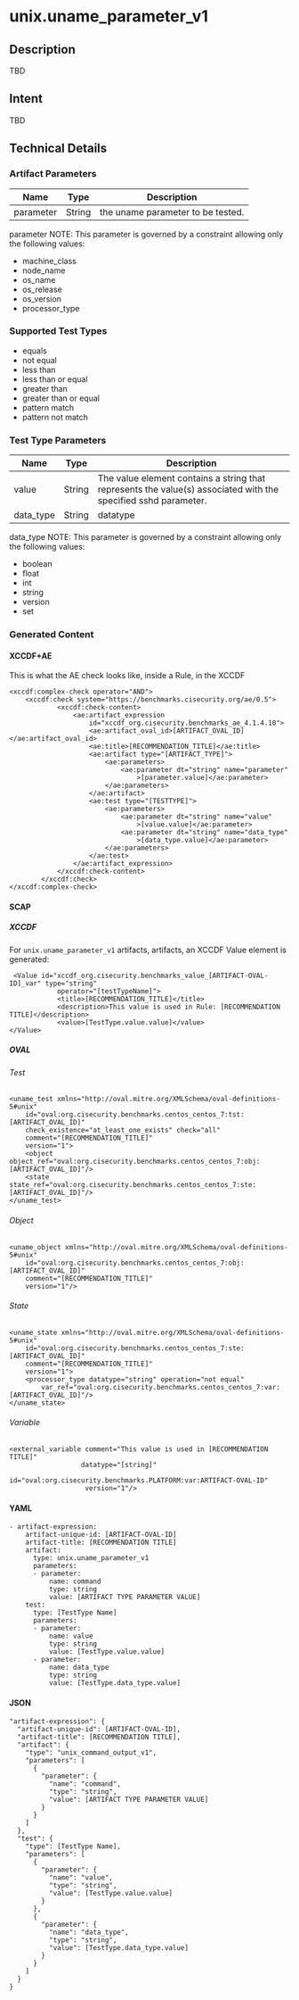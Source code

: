 # unix.uname_parameter_v1

## Description
TBD

## Intent
TBD

## Technical Details
### Artifact Parameters
| Name                  |Type    | Description |
| ----------------------|--------| ----------- |
| parameter | String | the uname parameter to be tested. |

parameter 
NOTE: This parameter is governed by a constraint allowing only the following values:
- machine_class
- node_name 
- os_name
- os_release
- os_version
- processor_type

### Supported Test Types
- equals
- not equal
- less than
- less than or equal
- greater than 
- greater than or equal 
- pattern match 
- pattern not match

### Test Type Parameters

| Name                  |Type    | Description |
| ----------------------|--------| ----------- |
| value | String |The value element contains a string that represents the value(s) associated with the specified sshd parameter.			 |
| data_type  | String |datatype |

data_type
NOTE: This parameter is governed by a constraint allowing only the following values:
- boolean
- float
- int
- string
- version
- set

### Generated Content
#### XCCDF+AE
This is what the AE check looks like, inside a Rule, in the XCCDF

```
<xccdf:complex-check operator="AND">
    <xccdf:check system="https://benchmarks.cisecurity.org/ae/0.5">
            <xccdf:check-content>
                <ae:artifact_expression
                    id="xccdf_org.cisecurity.benchmarks_ae_4.1.4.10">
                    <ae:artifact_oval_id>[ARTIFACT_OVAL_ID]</ae:artifact_oval_id>
                    <ae:title>[RECOMMENDATION_TITLE]</ae:title>
                    <ae:artifact type="[ARTIFACT_TYPE]">
                        <ae:parameters>
                            <ae:parameter dt="string" name="parameter"
                                >[parameter.value]</ae:parameter>
                        </ae:parameters>
                    </ae:artifact>
                    <ae:test type="[TESTTYPE]">
                        <ae:parameters>
                            <ae:parameter dt="string" name="value"
                                >[value.value]</ae:parameter>
                            <ae:parameter dt="string" name="data_type"
                                >[data_type.value]</ae:parameter>
                        </ae:parameters>
                    </ae:test>
                </ae:artifact_expression>
            </xccdf:check-content>
        </xccdf:check>
</xccdf:complex-check>
```

#### SCAP
##### XCCDF
For `unix.uname_parameter_v1` artifacts, artifacts, an XCCDF Value element is generated:

```
 <Value id="xccdf_org.cisecurity.benchmarks_value_[ARTIFACT-OVAL-ID]_var" type="string"
            operator="[testTypeName]">
            <title>[RECOMMENDATION_TITLE]</title>
            <description>This value is used in Rule: [RECOMMENDATION TITLE]</description>
            <value>[TestType.value.value]</value>
</Value>
```

##### OVAL
###### Test

```
<uname_test xmlns="http://oval.mitre.org/XMLSchema/oval-definitions-5#unix"
    id="oval:org.cisecurity.benchmarks.centos_centos_7:tst:[ARTIFACT_OVAL_ID]"
    check_existence="at_least_one_exists" check="all"
    comment="[RECOMMENDATION_TITLE]"
    version="1">
    <object object_ref="oval:org.cisecurity.benchmarks.centos_centos_7:obj:[ARTIFACT_OVAL_ID]"/>
    <state state_ref="oval:org.cisecurity.benchmarks.centos_centos_7:ste:[ARTIFACT_OVAL_ID]"/>
</uname_test>
```

###### Object

```
<uname_object xmlns="http://oval.mitre.org/XMLSchema/oval-definitions-5#unix"
    id="oval:org.cisecurity.benchmarks.centos_centos_7:obj:[ARTIFACT_OVAL_ID]"
    comment="[RECOMMENDATION_TITLE]"
    version="1"/>
```
###### State

```
<uname_state xmlns="http://oval.mitre.org/XMLSchema/oval-definitions-5#unix"
    id="oval:org.cisecurity.benchmarks.centos_centos_7:ste:[ARTIFACT_OVAL_ID]"
    comment="[RECOMMENDATION_TITLE]"
    version="1">
    <processor_type datatype="string" operation="not equal"
        var_ref="oval:org.cisecurity.benchmarks.centos_centos_7:var:[ARTIFACT_OVAL_ID]"/>
</uname_state>
```

###### Variable

```
<external_variable comment="This value is used in [RECOMMENDATION TITLE]" 
                  datatype="[string]" 
                        id="oval:org.cisecurity.benchmarks.PLATFORM:var:ARTIFACT-OVAL-ID" 
                   version="1"/>
```

#### YAML

```
- artifact-expression:
    artifact-unique-id: [ARTIFACT-OVAL-ID]
    artifact-title: [RECOMMENDATION TITLE]
    artifact:
      type: unix.uname_parameter_v1
      parameters:
      - parameter: 
          name: command
          type: string
          value: [ARTIFACT TYPE PARAMETER VALUE]
    test:
      type: [TestType Name]
      parameters:
      - parameter:
          name: value
          type: string
          value: [TestType.value.value]
      - parameter: 
          name: data_type
          type: string
          value: [TestType.data_type.value]
```

#### JSON

```
"artifact-expression": {
  "artifact-unique-id": [ARTIFACT-OVAL-ID],
  "artifact-title": [RECOMMENDATION TITLE],
  "artifact": {
    "type": "unix_command_output_v1",
    "parameters": [
      {
        "parameter": {
          "name": "command",
          "type": "string",
          "value": [ARTIFACT TYPE PARAMETER VALUE]
        }
      }
    ]
  },
  "test": {
    "type": [TestType Name],
    "parameters": [
      {
        "parameter": {
          "name": "value",
          "type": "string",
          "value": [TestType.value.value]
        }
      },
      {
        "parameter": {
          "name": "data_type",
          "type": "string",
          "value": [TestType.data_type.value]
        }
      }
    ]
  }
}
```